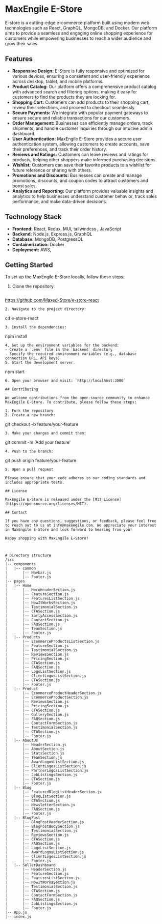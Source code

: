 # MaxEngile E-Store

E-store is a cutting-edge e-commerce platform built using modern web technologies such as React, GraphQL, MongoDB, and Docker. Our platform aims to provide a seamless and engaging online shopping experience for customers while empowering businesses to reach a wider audience and grow their sales.

## Features

- **Responsive Design:**  E-Store is fully responsive and optimized for various devices, ensuring a consistent and user-friendly experience across desktop, tablet, and mobile platforms.
- **Product Catalog:** Our platform offers a comprehensive product catalog with advanced search and filtering options, making it easy for customers to find the products they are looking for.
- **Shopping Cart:** Customers can add products to their shopping cart, review their selections, and proceed to checkout seamlessly.
- **Secure Payments:** We integrate with popular payment gateways to ensure secure and reliable transactions for our customers.
- **Order Management:** Businesses can efficiently manage orders, track shipments, and handle customer inquiries through our intuitive admin dashboard.
- **User Authentication:** MaxEngile E-Store provides a secure user authentication system, allowing customers to create accounts, save their preferences, and track their order history.
- **Reviews and Ratings:** Customers can leave reviews and ratings for products, helping other shoppers make informed purchasing decisions.
- **Wishlist:** Customers can save their favorite products to a wishlist for future reference or sharing with others.
- **Promotions and Discounts:** Businesses can create and manage promotions, discounts, and coupon codes to attract customers and boost sales.
- **Analytics and Reporting:** Our platform provides valuable insights and analytics to help businesses understand customer behavior, track sales performance, and make data-driven decisions.

## Technology Stack

- **Frontend:** React, Redux, MUI, tailwindcss , JavaScript
- **Backend:** Node.js, Express.js, GraphQL
- **Database:** MongoDB, PostgressQL
- **Containerization:** Docker
- **Deployment:** AWS,

## Getting Started

To set up the MaxEngile E-Store locally, follow these steps:

1. Clone the repository:
   ```
  https://github.com/Maxed-Store/e-store-react
   ```
2. Navigate to the project directory:
   ```
   cd e-store-react
   ```
3. Install the dependencies:
   ```
   npm install
   ```
4. Set up the environment variables for the backend:
   - Create a `.env` file in the `backend` directory
   - Specify the required environment variables (e.g., database connection URL, API keys)
5. Start the development server:
   ```
   npm start
   ```
6. Open your browser and visit: `http://localhost:3000`

## Contributing

We welcome contributions from the open-source community to enhance MaxEngile E-Store. To contribute, please follow these steps:

1. Fork the repository
2. Create a new branch:
   ```
   git checkout -b feature/your-feature
   ```
3. Make your changes and commit them:
   ```
   git commit -m 'Add your feature'
   ```
4. Push to the branch:
   ```
   git push origin feature/your-feature
   ```
5. Open a pull request

Please ensure that your code adheres to our coding standards and includes appropriate tests.

## License

MaxEngile E-Store is released under the [MIT License](https://opensource.org/licenses/MIT).

## Contact

If you have any questions, suggestions, or feedback, please feel free to reach out to us at info@maxengile.com. We appreciate your interest in MaxEngile E-Store and look forward to hearing from you!

Happy shopping with MaxEngile E-Store!



# Directory structure
/src
|-- components
|   |-- common
|       |-- Navbar.js
|       |-- Footer.js
|-- pages
|   |-- Home
|       |-- HeroHeaderSection.js
|       |-- FeatureSection.js
|       |-- FeaturesListSection.js
|       |-- HowItWorksSection.js
|       |-- TestimonialSection.js
|       |-- CTASection.js
|       |-- EarlyAccessSection.js
|       |-- ContactSection.js
|       |-- FAQSection.js
|       |-- TeamSection.js
|       |-- Footer.js
|   |-- Products
|       |-- EcommerceProductsListSection.js
|       |-- FeatureSection.js
|       |-- TestimonialSection.js
|       |-- ReviewsSection.js
|       |-- PricingSection.js
|       |-- CTASection.js
|       |-- FAQSection.js
|       |-- LogoListSection.js
|       |-- ClientLogosListSection.js
|       |-- CTASection.js
|       |-- Footer.js
|   |-- Product
|       |-- EcommerceProductHeaderSection.js
|       |-- EcommerceProductSection.js
|       |-- ReviewsSection.js
|       |-- PricingSection.js
|       |-- CTASection.js
|       |-- GallerySection.js
|       |-- FAQSection.js
|       |-- ContactFormSection.js
|       |-- TestimonialSection.js
|       |-- CTASection.js
|       |-- Footer.js
|   |-- AboutUs
|       |-- HeaderSection.js
|       |-- AboutSection.js
|       |-- StatsSection.js
|       |-- TeamSection.js
|       |-- AwardLogosListSection.js
|       |-- ClientLogosListSection.js
|       |-- PartnerLogosListSection.js
|       |-- JobListingsSection.js
|       |-- CTASection.js
|       |-- Footer.js
|   |-- Blog
|       |-- FeaturedBlogListHeaderSection.js
|       |-- BlogListSection.js
|       |-- CTASection.js
|       |-- NewsletterSection.js
|       |-- FAQSection.js
|       |-- Footer.js
|   |-- BlogPost
|       |-- BlogPostHeaderSection.js
|       |-- BlogPostBodySection.js
|       |-- TestimonialSection.js
|       |-- ReviewsSection.js
|       |-- CTASection.js
|       |-- FAQSection.js
|       |-- LogoListSection.js
|       |-- AwardLogosListSection.js
|       |-- ClientLogosListSection.js
|       |-- Footer.js
|   |-- SellerDashboard
|       |-- HeaderSection.js
|       |-- FeatureSection.js
|       |-- FeaturesListSection.js
|       |-- HowItWorksSection.js
|       |-- TestimonialSection.js
|       |-- CTASection.js
|       |-- ContactFormSection.js
|       |-- FAQSection.js
|       |-- JobListingsSection.js
|       |-- Footer.js
|-- App.js
|-- index.js
